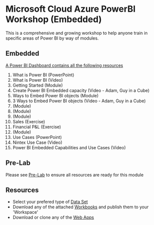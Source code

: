 # Microsoft Cloud Azure PowerBI Workshop (Embedded)
This is a comprehensive and growing workshop to help anyone train in specific areas of Power BI by way of modules.

## Embedded

[A Power BI Dashboard contains all the following resources](https://msit.powerbi.com/groups/me/dashboards/85d29b67-df06-4d56-b762-e9e81d2d8d4c?ctid=72f988bf-86f1-41af-91ab-2d7cd011db47)

1. What is Power BI (PowerPoint)
2. What is Power BI (Video)
3. Getting Started (Module)
4. Create Power BI Embedded capacity (Video - Adam, Guy in a Cube)
5. Ways to Embed Power BI objects (Module)
6. 3 Ways to Embed Power BI objects (Video - Adam, Guy in a Cube)
7. (Module)
8. (Module)
9. (Module)
10. Sales (Exercise)
11. Financial P&L (Exercise)
12. (Module)
13. Use Cases (PowerPoint)
14. Nintex Use Case (Video)
15. Power BI Embedded Capabilities and Use Cases (Video)


## Pre-Lab
Please see [Pre-Lab](https://github.com/hnc198/AzurePowerBI/tree/master/Hands-on%20Modules/1.%20Pre-Lab%20Work) to ensure all resources are ready for this module

## Resources
- Select your prefered type of [Data Set](https://github.com/hnc198/AzurePowerBI/tree/master/1.%20Data%20Sets)
- Download any of the attached [Workbooks](https://github.com/hnc198/AzurePowerBI/tree/master/2.%20Workbooks) and publish them to your 'Workspace' 
- Download or clone any of the [Web Apps](https://github.com/hnc198/AzurePowerBI/tree/master/3.%20Web%20Apps) 

